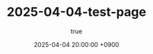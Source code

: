 ---
title: "2025-04-04-test-page"
author:
  name: neoclova
  link: https://neoclova.github.io/posts/
date: 2025-04-04 20:00:00 +0900
categories: [DBMS, MySQL]
tags: [DBMS, MySQL]
---